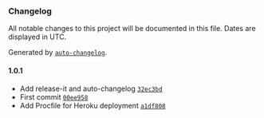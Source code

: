 ### Changelog

All notable changes to this project will be documented in this file. Dates are displayed in UTC.

Generated by [`auto-changelog`](https://github.com/CookPete/auto-changelog).

#### 1.0.1

- Add release-it and auto-changelog [`32ec3bd`](https://github.com/shanejearley/tsheets-cron/commit/32ec3bdf7d62649750d13a6de0588f062e73787b)
- First commit [`00ee958`](https://github.com/shanejearley/tsheets-cron/commit/00ee9585fc6f055d9de0836cf136c788298c44eb)
- Add Procfile for Heroku deployment [`a1df808`](https://github.com/shanejearley/tsheets-cron/commit/a1df8082fe3f57a302313ef01ef9833a43c54250)
